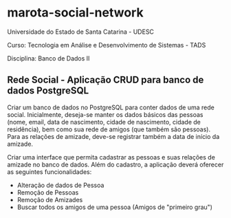 # marota-social-network

Universidade do Estado de Santa Catarina - UDESC

Curso: Tecnologia em Análise e Desenvolvimento de Sistemas - TADS

Disciplina: Banco de Dados II

## Rede Social - Aplicação CRUD para banco de dados PostgreSQL

Criar um banco de dados no PostgreSQL para conter dados de uma rede social. Inicialmente, deseja-se manter os dados básicos das pessoas (nome, email, data de nascimento, cidade de nascimento, cidade de residência), bem como sua rede de amigos (que também são pessoas). Para as relações de amizade, deve-se registrar também a data de início da amizade.

Criar uma interface que permita cadastrar as pessoas e suas relações de amizade no banco de dados. Além do cadastro, a aplicação deverá oferecer as seguintes funcionalidades:
* Alteração de dados de Pessoa
* Remoção de Pessoas
* Remoção de Amizades
* Buscar todos os amigos de uma pessoa (Amigos de "primeiro grau")
